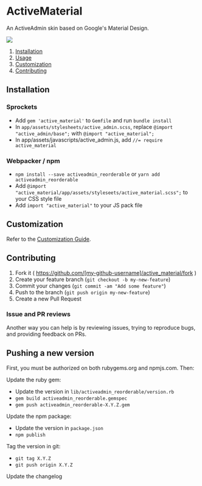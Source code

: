 # ActiveMaterial

An ActiveAdmin skin based on Google's Material Design.

<img src="http://i.imgur.com/kDkGzYe.png">

1. [Installation](#installation)
2. [Usage](#usage)
3. [Customization](#customization)
4. [Contributing](#contributing)

## Installation

### Sprockets

- Add `gem 'active_material'` to `Gemfile` and run `bundle install`
- In `app/assets/stylesheets/active_admin.scss`, replace `@import "active_admin/base";` with `@import "active_material";`
- In app/assets/javascripts/active_admin.js, add `//= require active_material`

### Webpacker / npm

- `npm install --save activeadmin_reorderable` or `yarn add activeadmin_reorderable`
- Add `@import "active_material/app/assets/styleseets/active_material.scss";` to your CSS style file
- Add `import "active_material"` to your JS pack file

## Customization

Refer to the [Customization Guide](./docs/customization.md).

## Contributing

1. Fork it ( https://github.com/[my-github-username]/active_material/fork )
2. Create your feature branch (`git checkout -b my-new-feature`)
3. Commit your changes (`git commit -am "Add some feature"`)
4. Push to the branch (`git push origin my-new-feature`)
5. Create a new Pull Request

### Issue and PR reviews

Another way you can help is by reviewing issues, trying to reproduce bugs, and providing feedback on PRs.

## Pushing a new version

First, you must be authorized on both rubygems.org and npmjs.com. Then:

Update the ruby gem:
- Update the version in `lib/activeadmin_reorderable/version.rb`
- `gem build activeadmin_reorderable.gemspec`
- `gem push activeadmin_reorderable-X.Y.Z.gem`

Update the npm package:
- Update the version in `package.json`
- `npm publish`

Tag the version in git:
- `git tag X.Y.Z`
- `git push origin X.Y.Z`

Update the changelog
